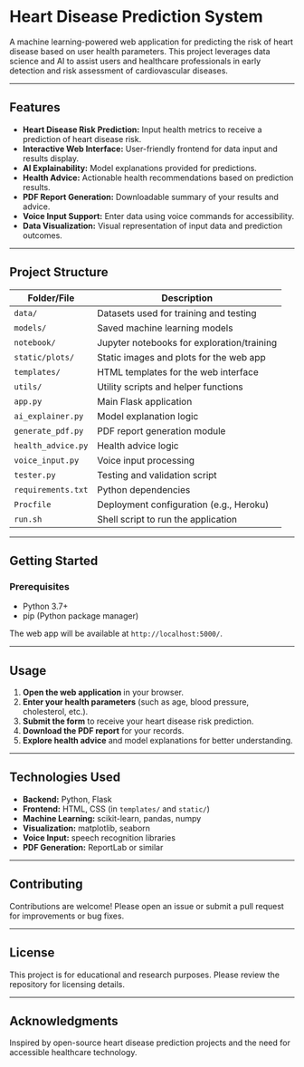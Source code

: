 # Heart Disease Prediction System

A machine learning-powered web application for predicting the risk of heart disease based on user health parameters. This project leverages data science and AI to assist users and healthcare professionals in early detection and risk assessment of cardiovascular diseases.

---

## Features

- **Heart Disease Risk Prediction:** Input health metrics to receive a prediction of heart disease risk.
- **Interactive Web Interface:** User-friendly frontend for data input and results display.
- **AI Explainability:** Model explanations provided for predictions.
- **Health Advice:** Actionable health recommendations based on prediction results.
- **PDF Report Generation:** Downloadable summary of your results and advice.
- **Voice Input Support:** Enter data using voice commands for accessibility.
- **Data Visualization:** Visual representation of input data and prediction outcomes.

---

## Project Structure

| Folder/File         | Description                                  |
|---------------------|----------------------------------------------|
| `data/`             | Datasets used for training and testing       |
| `models/`           | Saved machine learning models                |
| `notebook/`         | Jupyter notebooks for exploration/training   |
| `static/plots/`     | Static images and plots for the web app      |
| `templates/`        | HTML templates for the web interface         |
| `utils/`            | Utility scripts and helper functions         |
| `app.py`            | Main Flask application                       |
| `ai_explainer.py`   | Model explanation logic                      |
| `generate_pdf.py`   | PDF report generation module                 |
| `health_advice.py`  | Health advice logic                          |
| `voice_input.py`    | Voice input processing                       |
| `tester.py`         | Testing and validation script                |
| `requirements.txt`  | Python dependencies                          |
| `Procfile`          | Deployment configuration (e.g., Heroku)      |
| `run.sh`            | Shell script to run the application          |

---

## Getting Started

### Prerequisites

- Python 3.7+
- pip (Python package manager)

The web app will be available at `http://localhost:5000/`.

---

## Usage

1. **Open the web application** in your browser.
2. **Enter your health parameters** (such as age, blood pressure, cholesterol, etc.).
3. **Submit the form** to receive your heart disease risk prediction.
4. **Download the PDF report** for your records.
5. **Explore health advice** and model explanations for better understanding.

---

## Technologies Used

- **Backend:** Python, Flask
- **Frontend:** HTML, CSS (in `templates/` and `static/`)
- **Machine Learning:** scikit-learn, pandas, numpy
- **Visualization:** matplotlib, seaborn
- **Voice Input:** speech recognition libraries
- **PDF Generation:** ReportLab or similar

---

## Contributing

Contributions are welcome! Please open an issue or submit a pull request for improvements or bug fixes.

---

## License

This project is for educational and research purposes. Please review the repository for licensing details.

---

## Acknowledgments

Inspired by open-source heart disease prediction projects and the need for accessible healthcare technology.


